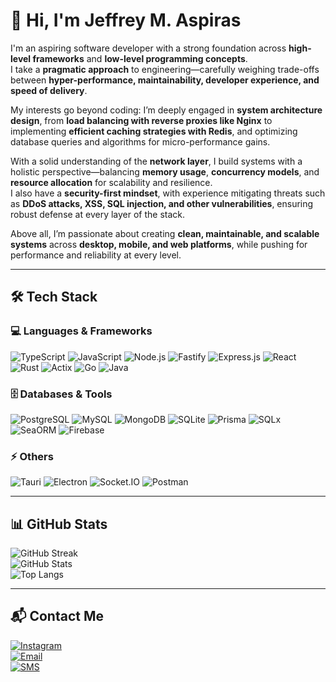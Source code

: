 # 👋 Hi, I'm Jeffrey M. Aspiras

I'm an aspiring software developer with a strong foundation across **high-level frameworks** and **low-level programming concepts**.  
I take a **pragmatic approach** to engineering—carefully weighing trade-offs between **hyper-performance, maintainability, developer experience, and speed of delivery**.  

My interests go beyond coding: I’m deeply engaged in **system architecture design**, from **load balancing with reverse proxies like Nginx** to implementing **efficient caching strategies with Redis**, and optimizing database queries and algorithms for micro-performance gains.  

With a solid understanding of the **network layer**, I build systems with a holistic perspective—balancing **memory usage**, **concurrency models**, and **resource allocation** for scalability and resilience.  
I also have a **security-first mindset**, with experience mitigating threats such as **DDoS attacks, XSS, SQL injection, and other vulnerabilities**, ensuring robust defense at every layer of the stack.  

Above all, I’m passionate about creating **clean, maintainable, and scalable systems** across **desktop, mobile, and web platforms**, while pushing for performance and reliability at every level.

---

## 🛠️ Tech Stack

### 💻 Languages & Frameworks
![TypeScript](https://img.shields.io/badge/TypeScript-3178C6?style=flat-square&logo=typescript&logoColor=white)
![JavaScript](https://img.shields.io/badge/JavaScript-F7DF1E?style=flat-square&logo=javascript&logoColor=black)
![Node.js](https://img.shields.io/badge/Node.js-339933?style=flat-square&logo=node.js&logoColor=white)
![Fastify](https://img.shields.io/badge/Fastify-20232A?style=flat-square&logo=fastify&logoColor=white)
![Express.js](https://img.shields.io/badge/Express.js-000000?style=flat-square&logo=express&logoColor=white)
![React](https://img.shields.io/badge/React-20232A?style=flat-square&logo=react&logoColor=61DAFB)
![Rust](https://img.shields.io/badge/Rust-000000?style=flat-square&logo=rust&logoColor=white)
![Actix](https://img.shields.io/badge/Actix-000000?style=flat-square&logo=actix&logoColor=white)
![Go](https://img.shields.io/badge/Go-00ADD8?style=flat-square&logo=go&logoColor=white)
![Java](https://img.shields.io/badge/Java-ED8B00?style=flat-square&logo=java&logoColor=white)

### 🗄️ Databases & Tools
![PostgreSQL](https://img.shields.io/badge/PostgreSQL-4169E1?style=flat-square&logo=postgresql&logoColor=white) 
![MySQL](https://img.shields.io/badge/MySQL-4479A1?style=flat-square&logo=mysql&logoColor=white) 
![MongoDB](https://img.shields.io/badge/MongoDB-47A248?style=flat-square&logo=mongodb&logoColor=white) 
![SQLite](https://img.shields.io/badge/SQLite-07405E?style=flat-square&logo=sqlite&logoColor=white) 
![Prisma](https://img.shields.io/badge/Prisma-2D3748?style=flat-square&logo=prisma&logoColor=white) 
![SQLx](https://img.shields.io/badge/SQLx-000000?style=flat-square&logo=rust&logoColor=white) 
![SeaORM](https://img.shields.io/badge/SeaORM-1B4F72?style=flat-square&logo=rust&logoColor=white) 
![Firebase](https://img.shields.io/badge/Firebase-FFCA28?style=flat-square&logo=firebase&logoColor=black)

### ⚡ Others
![Tauri](https://img.shields.io/badge/Tauri-FB9C33?style=flat-square&logo=tauri&logoColor=white)
![Electron](https://img.shields.io/badge/Electron-2B2E3A?style=flat-square&logo=electron&logoColor=9FEAF9)
![Socket.IO](https://img.shields.io/badge/Socket.io-010101?style=flat-square&logo=socket.io&logoColor=white)
![Postman](https://img.shields.io/badge/Postman-FF6C37?style=flat-square&logo=postman&logoColor=white)

---

## 📊 GitHub Stats

![GitHub Streak](https://github-readme-streak-stats.herokuapp.com/?user=Alaric-Jeff&theme=radical)  
![GitHub Stats](https://github-readme-stats.vercel.app/api?username=Alaric-Jeff&show_icons=true&theme=radical)  
![Top Langs](https://github-readme-stats.vercel.app/api/top-langs/?username=Alaric-Jeff&layout=compact&theme=radical)  

---

## 📬 Contact Me

[![Instagram](https://img.shields.io/badge/Instagram-E4405F?style=for-the-badge&logo=instagram&logoColor=white)](https://instagram.com/alaricaspiras)  
[![Email](https://img.shields.io/badge/Email-D14836?style=for-the-badge&logo=gmail&logoColor=white)](mailto:jefsohansome1@gmail.com)  
[![SMS](https://img.shields.io/badge/SMS-25D366?style=for-the-badge&logo=whatsapp&logoColor=white)](sms:09152972758)  
